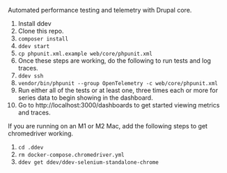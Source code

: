 Automated performance testing and telemetry with Drupal core.

1. Install ddev
1. Clone this repo.
1. `composer install`
1. `ddev start`
1. `cp phpunit.xml.example web/core/phpunit.xml`
1. Once these steps are working, do the following to run tests and log traces.
1. `ddev ssh`
1. `vendor/bin/phpunit --group OpenTelemetry -c web/core/phpunit.xml`
1. Run either all of the tests or at least one, three times each or more for
   series data to begin showing in the dashboard.
1. Go to http://localhost:3000/dashboards to get started viewing metrics and
   traces.

If you are running on an M1 or M2 Mac, add the following steps to get
chromedriver working.

1. `cd .ddev`
1. `rm docker-compose.chromedriver.yml`
1. `ddev get ddev/ddev-selenium-standalone-chrome`
